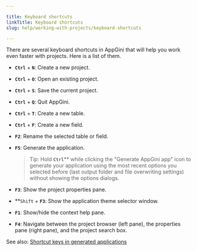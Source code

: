 ```yaml
---

title: Keyboard shortcuts
linkTitle: Keyboard shortcuts
slug: help/working-with-projects/keyboard-shortcuts

---
```


There are several keyboard shortcuts in AppGini that will help you work even faster with projects. Here is a list of them. 

* **` Ctrl `** + **` N `**: Create a new project.
* **` Ctrl `** + **` O `**: Open an existing project.
* **` Ctrl `** + **` S `**: Save the current project.
* **` Ctrl `** + **` Q `**: Quit AppGini.
* **` Ctrl `** + **` T `**: Create a new table.
* **` Ctrl `** + **` F `**: Create a new field.
* **` F2 `**: Rename the selected table or field.
* **` F5 `**: Generate the application.
  
  > Tip: Hold **` Ctrl `**** while clicking the "Generate AppGini app" icon to generate your application using the most recent options you selected before (last output folder and file overwriting settings) without showing the options dialogs.

* **` F3 `**: Show the project properties pane.
* **` Shift ` + **` F3 `**: Show the application theme selector window.
* **` F1 `**: Show/hide the context help pane.
* **` F4 `**: Navigate between the project browser (left pane), the properties pane (right pane), and the project search box.

See also: [Shortcut keys in generated applications](appgini/help/working-with-generated-web-database-application/shortcut-keys)